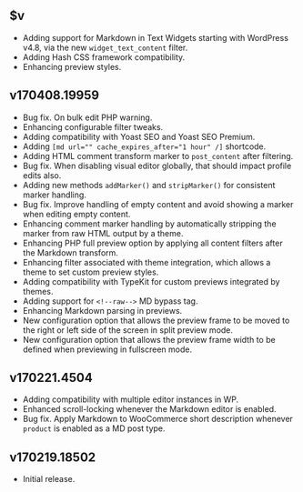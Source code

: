 ## $v

- Adding support for Markdown in Text Widgets starting with WordPress v4.8, via the new `widget_text_content` filter.
- Adding Hash CSS framework compatibility.
- Enhancing preview styles.

## v170408.19959

- Bug fix. On bulk edit PHP warning.
- Enhancing configurable filter tweaks.
- Adding compatibility with Yoast SEO and Yoast SEO Premium.
- Adding `[md url="" cache_expires_after="1 hour" /]` shortcode.
- Adding HTML comment transform marker to `post_content` after filtering.
- Bug fix. When disabling visual editor globally, that should impact profile edits also.
- Adding new methods `addMarker()` and `stripMarker()` for consistent marker handling.
- Bug fix. Improve handling of empty content and avoid showing a marker when editing empty content.
- Enhancing comment marker handling by automatically stripping the marker from raw HTML output by a theme.
- Enhancing PHP full preview option by applying all content filters after the Markdown transform.
- Enhancing filter associated with theme integration, which allows a theme to set custom preview styles.
- Adding compatibility with TypeKit for custom previews integrated by themes.
- Adding support for `<!--raw-->` MD bypass tag.
- Enhancing Markdown parsing in previews.
- New configuration option that allows the preview frame to be moved to the right or left side of the screen in split preview mode.
- New configuration option that allows the preview frame width to be defined when previewing in fullscreen mode.

## v170221.4504

- Adding compatibility with multiple editor instances in WP.
- Enhanced scroll-locking whenever the Markdown editor is enabled.
- Bug fix. Apply Markdown to WooCommerce short description whenever `product` is enabled as a MD post type.

## v170219.18502

- Initial release.
